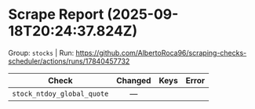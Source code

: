 # Scrape Report (2025-09-18T20:24:37.824Z)

Group: `stocks`  |  Run: https://github.com/AlbertoRoca96/scraping-checks-scheduler/actions/runs/17840457732

| Check | Changed | Keys | Error |
|---|:---:|:--|:--|
| `stock_ntdoy_global_quote` | — |  |  |
